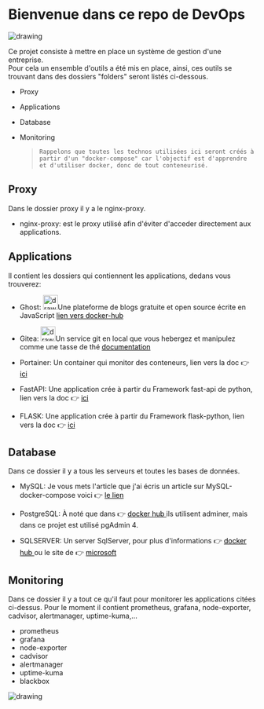 # Bienvenue dans ce repo de DevOps

<!-- <img src="img/cloud-service.gif" alt="drawing" style="width:200px; height:200px"/> -->

<img src="img/diagram.png" alt="drawing" />

Ce projet consiste à mettre en place un système de gestion d'une entreprise.  
Pour cela un ensemble d'outils a été mis en place, ainsi, ces outils se trouvant dans des dossiers "folders" seront listés ci-dessous.

- Proxy
- Applications
- Database
- Monitoring

  > `Rappelons que toutes les technos utilisées ici seront créés à partir d'un "docker-compose" car l'objectif est d'apprendre et d'utiliser docker, donc de tout conteneurisé.`

## Proxy

Dans le dossier proxy il y a le nginx-proxy.

- nginx-proxy: est le proxy utilisé afin d'éviter d'acceder directement aux applications.


## Applications

Il contient les dossiers qui contiennent les applications, dedans vous trouverez:

- Ghost: <img src="img/ghost.png" alt="drawing" style="width:30px; height:30px"/>Une plateforme de blogs gratuite et open source écrite en JavaScript <a style="text-decoration: underline; color:black"  href="https://hub.docker.com/_/ghost"> lien vers docker-hub</a>

- Gitea: <img src="img/tea.png" alt="drawing" style="width:30px; height:30px"/>Un service git en local que vous hebergez et manipulez comme une tasse de thé <a style="text-decoration: underline; color:black"  href="https://docs.gitea.io/en-us/install-with-docker/"> documentation</a>

- Portainer: Un container qui monitor des conteneurs, lien vers la doc 👉 <a style="text-decoration: underline; color:black" href="https://docs.portainer.io/v/ce-2.11/start/install/agent/docker/linux#deployment"> ici</a>

- FastAPI: Une application crée à partir du Framework fast-api de  python, lien vers la doc 👉 <a style="text-decoration: underline; color:black" href="https://medium.com/swlh/fastapi-microservice-patterns-application-monitoring-49fcb7341d9a"> ici</a>

- FLASK: Une application crée à partir du Framework flask-python, lien vers la doc 👉 <a style="text-decoration: underline; color:black" href="https://towardsdatascience.com/how-to-dockerize-an-existing-flask-application-115408463e1c"> ici</a>

## Database

Dans ce dossier il y a tous les serveurs et toutes les bases de données.

- MySQL: Je vous mets l'article que j'ai écris un article sur MySQL-docker-compose voici 👉 <a style="text-decoration: underline; color:black" href="https://soowcode.github.io/docker-mysql/"> le lien</a>
- PostgreSQL: À noté que dans 👉 <a style="text-decoration: underline; color:black" href="https://hub.docker.com/_/postgres"> docker hub </a> ils utilisent adminer, mais dans ce projet est utilisé pgAdmin 4.

- SQLSERVER: Un server SqlServer, pour plus d'informations 👉 <a style="text-decoration: underline; color:black" href="https://hub.docker.com/_/microsoft-mssql-server"> docker hub </a> ou le site de 👉 <a style="text-decoration: underline; color:black" href="https://docs.microsoft.com/en-us/sql/linux/quickstart-install-connect-docker?view=sql-server-ver15&pivots=cs1-bash"> microsoft</a>

## Monitoring

Dans ce dossier il y a  tout ce qu'il  faut pour monitorer les applications citées ci-dessus.
Pour le moment il contient prometheus, grafana, node-exporter, cadvisor, alertmanager, uptime-kuma,...

- prometheus
- grafana
- node-exporter
- cadvisor
- alertmanager
- uptime-kuma
- blackbox



<img src="img/alerting.png" alt="drawing" />
